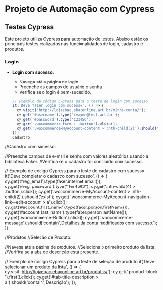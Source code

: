 # Projeto de Automação com Cypress

## Testes Cypress

Este projeto utiliza Cypress para automação de testes. Abaixo estão os principais testes realizados nas funcionalidades de login, cadastro e produtos.

### Login

- **Login com sucesso:**
  - Navega até a página de login.
  - Preenche os campos de usuário e senha.
  - Verifica se o login é bem-sucedido.

  ```javascript
  // Exemplo de código Cypress para o teste de login com sucesso
  it('Deve fazer login com sucesso', () => {
    cy.visit('http://lojaebac.ebaconline.art.br/minha-conta/');
    cy.get('#username').type('ivapmn@test.art.br');
    cy.get('#password').type('123456');
    cy.get('.woocommerce-form > .button').click();
    cy.get('.woocommerce-MyAccount-content > :nth-child(2)').should('contain', 'Olá, ivapmn (não é ivapmn? Sair)');
  });
  Cadastro
//Cadastro com sucesso:

//Preenche campos de e-mail e senha com valores aleatórios usando a biblioteca Faker.
//Verifica se o cadastro foi concluído com sucesso.

// Exemplo de código Cypress para o teste de cadastro com sucesso
it('Deve completar o cadastro com sucesso', () => {
  cy.get('#reg_email').type(faker.internet.email());
  cy.get('#reg_password').type("Ter4563");
  cy.get(':nth-child(4) > .button').click();
  cy.get('.woocommerce-MyAccount-content > :nth-child(2)').should('exist');
  cy.get('.woocommerce-MyAccount-navigation-link--edit-account > a').click();
  cy.get('#account_first_name').type(faker.person.firstName());
  cy.get('#account_last_name').type(faker.person.lastName());
  cy.get('.woocommerce-Button').click();
  cy.get('.woocommerce-message').should('contain','Detalhes da conta modificados com sucesso.');
});

//Produtos
//Seleção de Produto:

//Navega até a página de produtos.
//Seleciona o primeiro produto da lista.
//Verifica se a aba de descrição está presente.

// Exemplo de código Cypress para o teste de seleção de produto
it('Deve selecionar um produto da lista', () => {
  cy.visit('http://lojaebac.ebaconline.art.br/produtos/');
  cy.get('.product-block ').first().click();
  cy.get('#tab-title-description > a').should('contain','Descrição');
});
